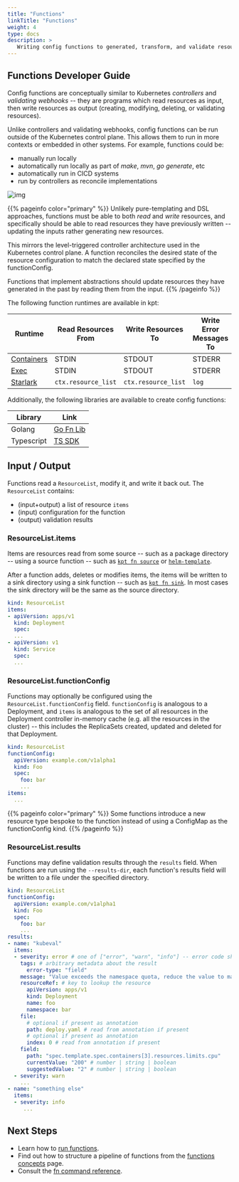```yaml
---
title: "Functions"
linkTitle: "Functions"
weight: 4
type: docs
description: >
   Writing config functions to generated, transform, and validate resources.
---
```


## Functions Developer Guide

Config functions are conceptually similar to Kubernetes _controllers_ and
_validating webhooks_ -- they are programs which read resources as input, then
write resources as output (creating, modifying, deleting, or validating
resources).

Unlike controllers and validating webhooks, config functions can be run outside
of the Kubernetes control plane. This allows them to run in more contexts or
embedded in other systems. For example, functions could be:

- manually run locally
- automatically run locally as part of _make_, _mvn_, _go generate_, etc
- automatically run in CICD systems
- run by controllers as reconcile implementations

![img](/static/images/fn.svg)

{{% pageinfo color="primary" %}}
Unlikely pure-templating and DSL approaches, functions must be able to both
_read_ and _write_ resources, and specifically should be able to read resources
they have previously written -- updating the inputs rather generating new
resources.

This mirrors the level-triggered controller architecture used in the Kubernetes
control plane. A function reconciles the desired state of the resource
configuration to match the declared state specified by the functionConfig.

Functions that implement abstractions should update resources they have
generated in the past by reading them from the input.
{{% /pageinfo %}}

The following function runtimes are available in kpt:

| Runtime      | Read Resources From | Write Resources To  | Write Error Messages To | Validation Failure | Maturity |
| ------------ | ------------------- | ------------------- | ----------------------- | ------------------ | -------- |
| [Containers] | STDIN               | STDOUT              | STDERR                  | Exit Code          | Beta     |
| [Exec]       | STDIN               | STDOUT              | STDERR                  | Exit Code          | Alpha    |
| [Starlark]   | `ctx.resource_list` | `ctx.resource_list` | `log`                   | Exit Code          | Alpha    |

Additionally, the following libraries are available to create config functions:

| Library    | Link        |
| ---------- | ----------- |
| Golang     | [Go Fn Lib] |
| Typescript | [TS SDK]    |

## Input / Output

Functions read a `ResourceList`, modify it, and write it back out. The
`ResourceList` contains:

- (input+output) a list of resource `items`
- (input) configuration for the function
- (output) validation results

### ResourceList.items

Items are resources read from some source -- such as a package directory --
using a source function -- such as [`kpt fn source`] or [`helm-template`].

After a function adds, deletes or modifies items, the items will be written to
a sink directory using a sink function -- such as [`kpt fn sink`]. In most
cases the sink directory will be the same as the source directory.

```yaml
kind: ResourceList
items:
- apiVersion: apps/v1
  kind: Deployment
  spec:
  ...
- apiVersion: v1
  kind: Service
  spec:
  ...
```

### ResourceList.functionConfig

Functions may optionally be configured using the `ResourceList.functionConfig`
field. `functionConfig` is analogous to a Deployment, and `items` is analogous
to the set of all resources in the Deployment controller in-memory cache (e.g.
all the resources in the cluster) -- this includes the ReplicaSets created,
updated and deleted for that Deployment.

```yaml
kind: ResourceList
functionConfig:
  apiVersion: example.com/v1alpha1
  kind: Foo
  spec:
    foo: bar
    ...
items:
  ...
```

{{% pageinfo color="primary" %}}
Some functions introduce a new resource type bespoke to the function instead of
using a ConfigMap as the functionConfig kind.
{{% /pageinfo %}}

### ResourceList.results

Functions may define validation results through the `results` field. When
functions are run using the `--results-dir`, each function's results field will
be written to a file under the specified directory.

```yaml
kind: ResourceList
functionConfig:
  apiVersion: example.com/v1alpha1
  kind: Foo
  spec:
    foo: bar
    ...
results:
- name: "kubeval"
  items:
  - severity: error # one of ["error", "warn", "info"] -- error code should be non-0 if there are 1 or more errors
    tags: # arbitrary metadata about the result
      error-type: "field"
    message: "Value exceeds the namespace quota, reduce the value to make the pod schedulable"
    resourceRef: # key to lookup the resource
      apiVersion: apps/v1
      kind: Deployment
      name: foo
      namespace: bar
    file:
      # optional if present as annotation
      path: deploy.yaml # read from annotation if present
      # optional if present as annotation
      index: 0 # read from annotation if present
    field:
      path: "spec.template.spec.containers[3].resources.limits.cpu"
      currentValue: "200" # number | string | boolean
      suggestedValue: "2" # number | string | boolean
  - severity: warn
    ...
- name: "something else"
  items:
  - severity: info
     ...
```

## Next Steps

- Learn how to [run functions].
- Find out how to structure a pipeline of functions from the
  [functions concepts] page.
- Consult the [fn command reference].

[Containers]: /guides/producer/functions/container/
[Starlark]: /guides/producer/functions/starlark/
[Exec]: /guides/producer/functions/exec/
[Go Fn Lib]: /guides/producer/functions/golang/
[TS SDK]: /guides/producer/functions/ts/
[`kpt fn source`]: /reference/fn/source/
[`helm-template`]: https://gcr.io/kpt-functions/helm-template/
[`kpt fn sink`]: /reference/fn/sink/
[run functions]: /guides/consumer/function/
[functions concepts]: /concepts/functions/
[fn command reference]: /reference/fn/
